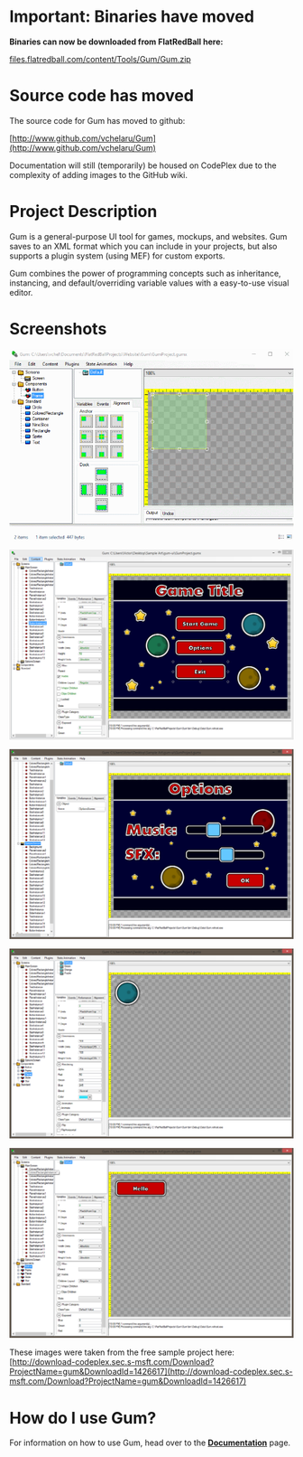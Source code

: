 
# Important: Binaries have moved

**Binaries can now be downloaded from FlatRedBall here:**

[files.flatredball.com/content/Tools/Gum/Gum.zip](files.flatredball.com/content/Tools/Gum/Gum.zip)

# Source code has moved

The source code for Gum has moved to github:

[http://www.github.com/vchelaru/Gum](http://www.github.com/vchelaru/Gum)

Documentation will still (temporarily) be housed on CodePlex due to the complexity of adding images to the GitHub wiki.



# Project Description
Gum is a general-purpose UI tool for games, mockups, and websites.  Gum saves to an XML format which you can include in your projects, but also supports a plugin system (using MEF) for custom exports.

Gum combines the power of programming concepts such as inheritance, instancing, and default/overriding variable values with a easy-to-use visual editor.

# Screenshots

![](Home_GumGifFast.gif)

![](Home_GumPromo1.PNG)

![](Home_GumPromo2.PNG)

![](Home_GumPromo3.PNG)

![](Home_GumPromo4.PNG)

These images were taken from the free sample project here: 
[http://download-codeplex.sec.s-msft.com/Download?ProjectName=gum&DownloadId=1426617](http://download-codeplex.sec.s-msft.com/Download?ProjectName=gum&DownloadId=1426617)

# How do I use Gum?

For information on how to use Gum, head over to the **[Documentation](Documentation)** page.








